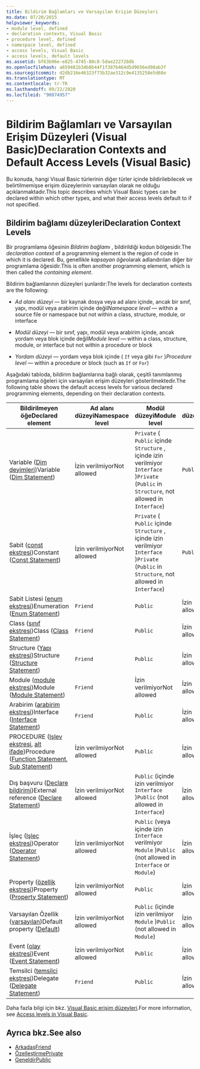 ```yaml
---
title: Bildirim Bağlamları ve Varsayılan Erişim Düzeyleri
ms.date: 07/20/2015
helpviewer_keywords:
- module level, defined
- declaration contexts, Visual Basic
- procedure level, defined
- namespace level, defined
- access levels, Visual Basic
- access levels, default levels
ms.assetid: bf63b96e-e825-4745-88c8-5dae222728db
ms.openlocfilehash: a659481b34b8b44f1f387b464d5d9656ed98ab3f
ms.sourcegitcommit: d2db216e46323f73b32ae312c9e4135258e5d68e
ms.translationtype: MT
ms.contentlocale: tr-TR
ms.lasthandoff: 09/22/2020
ms.locfileid: "90874957"
---
```

# <a name="declaration-contexts-and-default-access-levels-visual-basic"></a><span data-ttu-id="fb96e-102">Bildirim Bağlamları ve Varsayılan Erişim Düzeyleri (Visual Basic)</span><span class="sxs-lookup"><span data-stu-id="fb96e-102">Declaration Contexts and Default Access Levels (Visual Basic)</span></span>

<span data-ttu-id="fb96e-103">Bu konuda, hangi Visual Basic türlerinin diğer türler içinde bildirilebilecek ve belirtilmemişse erişim düzeylerinin varsayılan olarak ne olduğu açıklanmaktadır.</span><span class="sxs-lookup"><span data-stu-id="fb96e-103">This topic describes which Visual Basic types can be declared within which other types, and what their access levels default to if not specified.</span></span>  
  
## <a name="declaration-context-levels"></a><span data-ttu-id="fb96e-104">Bildirim bağlamı düzeyleri</span><span class="sxs-lookup"><span data-stu-id="fb96e-104">Declaration Context Levels</span></span>  

 <span data-ttu-id="fb96e-105">Bir programlama öğesinin *Bildirim bağlamı* , bildirildiği kodun bölgesidir.</span><span class="sxs-lookup"><span data-stu-id="fb96e-105">The *declaration context* of a programming element is the region of code in which it is declared.</span></span> <span data-ttu-id="fb96e-106">Bu, genellikle *kapsayan öğe*olarak adlandırılan diğer bir programlama öğesidir.</span><span class="sxs-lookup"><span data-stu-id="fb96e-106">This is often another programming element, which is then called the *containing element*.</span></span>  
  
 <span data-ttu-id="fb96e-107">Bildirim bağlamlarının düzeyleri şunlardır:</span><span class="sxs-lookup"><span data-stu-id="fb96e-107">The levels for declaration contexts are the following:</span></span>  
  
- <span data-ttu-id="fb96e-108">*Ad alanı düzeyi* — bir kaynak dosya veya ad alanı içinde, ancak bir sınıf, yapı, modül veya arabirim içinde değil</span><span class="sxs-lookup"><span data-stu-id="fb96e-108">*Namespace level* — within a source file or namespace but not within a class, structure, module, or interface</span></span>  
  
- <span data-ttu-id="fb96e-109">*Modül düzeyi* — bir sınıf, yapı, modül veya arabirim içinde, ancak yordam veya blok içinde değil</span><span class="sxs-lookup"><span data-stu-id="fb96e-109">*Module level* — within a class, structure, module, or interface but not within a procedure or block</span></span>  
  
- <span data-ttu-id="fb96e-110">*Yordam düzeyi* — yordam veya blok içinde ( `If` veya gibi `For` )</span><span class="sxs-lookup"><span data-stu-id="fb96e-110">*Procedure level* — within a procedure or block (such as `If` or `For`)</span></span>  
  
 <span data-ttu-id="fb96e-111">Aşağıdaki tabloda, bildirim bağlamlarına bağlı olarak, çeşitli tanımlanmış programlama öğeleri için varsayılan erişim düzeyleri gösterilmektedir.</span><span class="sxs-lookup"><span data-stu-id="fb96e-111">The following table shows the default access levels for various declared programming elements, depending on their declaration contexts.</span></span>  
  
|<span data-ttu-id="fb96e-112">Bildirilmeyen öğe</span><span class="sxs-lookup"><span data-stu-id="fb96e-112">Declared element</span></span>|<span data-ttu-id="fb96e-113">Ad alanı düzeyi</span><span class="sxs-lookup"><span data-stu-id="fb96e-113">Namespace level</span></span>|<span data-ttu-id="fb96e-114">Modül düzeyi</span><span class="sxs-lookup"><span data-stu-id="fb96e-114">Module level</span></span>|<span data-ttu-id="fb96e-115">Yordam düzeyi</span><span class="sxs-lookup"><span data-stu-id="fb96e-115">Procedure level</span></span>|  
|----------------------|---------------------|------------------|---------------------|  
|<span data-ttu-id="fb96e-116">Variable ([Dim deyimleri](dim-statement.md))</span><span class="sxs-lookup"><span data-stu-id="fb96e-116">Variable ([Dim Statement](dim-statement.md))</span></span>|<span data-ttu-id="fb96e-117">İzin verilmiyor</span><span class="sxs-lookup"><span data-stu-id="fb96e-117">Not allowed</span></span>|<span data-ttu-id="fb96e-118">`Private` ( `Public` içinde `Structure` , içinde izin verilmiyor `Interface` )</span><span class="sxs-lookup"><span data-stu-id="fb96e-118">`Private` (`Public` in `Structure`, not allowed in `Interface`)</span></span>|`Public`|  
|<span data-ttu-id="fb96e-119">Sabit ([const ekstresi](const-statement.md))</span><span class="sxs-lookup"><span data-stu-id="fb96e-119">Constant ([Const Statement](const-statement.md))</span></span>|<span data-ttu-id="fb96e-120">İzin verilmiyor</span><span class="sxs-lookup"><span data-stu-id="fb96e-120">Not allowed</span></span>|<span data-ttu-id="fb96e-121">`Private` ( `Public` içinde `Structure` , içinde izin verilmiyor `Interface` )</span><span class="sxs-lookup"><span data-stu-id="fb96e-121">`Private` (`Public` in `Structure`, not allowed in `Interface`)</span></span>|`Public`|  
|<span data-ttu-id="fb96e-122">Sabit Listesi ([enum ekstresi](enum-statement.md))</span><span class="sxs-lookup"><span data-stu-id="fb96e-122">Enumeration ([Enum Statement](enum-statement.md))</span></span>|`Friend`|`Public`|<span data-ttu-id="fb96e-123">İzin verilmiyor</span><span class="sxs-lookup"><span data-stu-id="fb96e-123">Not allowed</span></span>|  
|<span data-ttu-id="fb96e-124">Class ([sınıf ekstresi](class-statement.md))</span><span class="sxs-lookup"><span data-stu-id="fb96e-124">Class ([Class Statement](class-statement.md))</span></span>|`Friend`|`Public`|<span data-ttu-id="fb96e-125">İzin verilmiyor</span><span class="sxs-lookup"><span data-stu-id="fb96e-125">Not allowed</span></span>|  
|<span data-ttu-id="fb96e-126">Structure ([Yapı ekstresi](structure-statement.md))</span><span class="sxs-lookup"><span data-stu-id="fb96e-126">Structure ([Structure Statement](structure-statement.md))</span></span>|`Friend`|`Public`|<span data-ttu-id="fb96e-127">İzin verilmiyor</span><span class="sxs-lookup"><span data-stu-id="fb96e-127">Not allowed</span></span>|  
|<span data-ttu-id="fb96e-128">Module ([module ekstresi](module-statement.md))</span><span class="sxs-lookup"><span data-stu-id="fb96e-128">Module ([Module Statement](module-statement.md))</span></span>|`Friend`|<span data-ttu-id="fb96e-129">İzin verilmiyor</span><span class="sxs-lookup"><span data-stu-id="fb96e-129">Not allowed</span></span>|<span data-ttu-id="fb96e-130">İzin verilmiyor</span><span class="sxs-lookup"><span data-stu-id="fb96e-130">Not allowed</span></span>|  
|<span data-ttu-id="fb96e-131">Arabirim ([arabirim ekstresi](interface-statement.md))</span><span class="sxs-lookup"><span data-stu-id="fb96e-131">Interface ([Interface Statement](interface-statement.md))</span></span>|`Friend`|`Public`|<span data-ttu-id="fb96e-132">İzin verilmiyor</span><span class="sxs-lookup"><span data-stu-id="fb96e-132">Not allowed</span></span>|  
|<span data-ttu-id="fb96e-133">PROCEDURE ([Işlev ekstresi](function-statement.md), [alt ifade](sub-statement.md))</span><span class="sxs-lookup"><span data-stu-id="fb96e-133">Procedure ([Function Statement](function-statement.md), [Sub Statement](sub-statement.md))</span></span>|<span data-ttu-id="fb96e-134">İzin verilmiyor</span><span class="sxs-lookup"><span data-stu-id="fb96e-134">Not allowed</span></span>|`Public`|<span data-ttu-id="fb96e-135">İzin verilmiyor</span><span class="sxs-lookup"><span data-stu-id="fb96e-135">Not allowed</span></span>|  
|<span data-ttu-id="fb96e-136">Dış başvuru ([Declare bildirimi](declare-statement.md))</span><span class="sxs-lookup"><span data-stu-id="fb96e-136">External reference ([Declare Statement](declare-statement.md))</span></span>|<span data-ttu-id="fb96e-137">İzin verilmiyor</span><span class="sxs-lookup"><span data-stu-id="fb96e-137">Not allowed</span></span>|<span data-ttu-id="fb96e-138">`Public` (içinde izin verilmiyor `Interface` )</span><span class="sxs-lookup"><span data-stu-id="fb96e-138">`Public` (not allowed in `Interface`)</span></span>|<span data-ttu-id="fb96e-139">İzin verilmiyor</span><span class="sxs-lookup"><span data-stu-id="fb96e-139">Not allowed</span></span>|  
|<span data-ttu-id="fb96e-140">İşleç ([Işleç ekstresi](operator-statement.md))</span><span class="sxs-lookup"><span data-stu-id="fb96e-140">Operator ([Operator Statement](operator-statement.md))</span></span>|<span data-ttu-id="fb96e-141">İzin verilmiyor</span><span class="sxs-lookup"><span data-stu-id="fb96e-141">Not allowed</span></span>|<span data-ttu-id="fb96e-142">`Public` (veya içinde izin `Interface` verilmiyor `Module` )</span><span class="sxs-lookup"><span data-stu-id="fb96e-142">`Public` (not allowed in `Interface` or `Module`)</span></span>|<span data-ttu-id="fb96e-143">İzin verilmiyor</span><span class="sxs-lookup"><span data-stu-id="fb96e-143">Not allowed</span></span>|  
|<span data-ttu-id="fb96e-144">Property ([özellik ekstresi](property-statement.md))</span><span class="sxs-lookup"><span data-stu-id="fb96e-144">Property ([Property Statement](property-statement.md))</span></span>|<span data-ttu-id="fb96e-145">İzin verilmiyor</span><span class="sxs-lookup"><span data-stu-id="fb96e-145">Not allowed</span></span>|`Public`|<span data-ttu-id="fb96e-146">İzin verilmiyor</span><span class="sxs-lookup"><span data-stu-id="fb96e-146">Not allowed</span></span>|  
|<span data-ttu-id="fb96e-147">Varsayılan Özellik ([varsayılan](../modifiers/default.md))</span><span class="sxs-lookup"><span data-stu-id="fb96e-147">Default property ([Default](../modifiers/default.md))</span></span>|<span data-ttu-id="fb96e-148">İzin verilmiyor</span><span class="sxs-lookup"><span data-stu-id="fb96e-148">Not allowed</span></span>|<span data-ttu-id="fb96e-149">`Public` (içinde izin verilmiyor `Module` )</span><span class="sxs-lookup"><span data-stu-id="fb96e-149">`Public` (not allowed in `Module`)</span></span>|<span data-ttu-id="fb96e-150">İzin verilmiyor</span><span class="sxs-lookup"><span data-stu-id="fb96e-150">Not allowed</span></span>|  
|<span data-ttu-id="fb96e-151">Event ([olay ekstresi](event-statement.md))</span><span class="sxs-lookup"><span data-stu-id="fb96e-151">Event ([Event Statement](event-statement.md))</span></span>|<span data-ttu-id="fb96e-152">İzin verilmiyor</span><span class="sxs-lookup"><span data-stu-id="fb96e-152">Not allowed</span></span>|`Public`|<span data-ttu-id="fb96e-153">İzin verilmiyor</span><span class="sxs-lookup"><span data-stu-id="fb96e-153">Not allowed</span></span>|  
|<span data-ttu-id="fb96e-154">Temsilci ([temsilci ekstresi](delegate-statement.md))</span><span class="sxs-lookup"><span data-stu-id="fb96e-154">Delegate ([Delegate Statement](delegate-statement.md))</span></span>|`Friend`|`Public`|<span data-ttu-id="fb96e-155">İzin verilmiyor</span><span class="sxs-lookup"><span data-stu-id="fb96e-155">Not allowed</span></span>|  
  
 <span data-ttu-id="fb96e-156">Daha fazla bilgi için bkz. [Visual Basic erişim düzeyleri](../../programming-guide/language-features/declared-elements/access-levels.md).</span><span class="sxs-lookup"><span data-stu-id="fb96e-156">For more information, see [Access levels in Visual Basic](../../programming-guide/language-features/declared-elements/access-levels.md).</span></span>  
  
## <a name="see-also"></a><span data-ttu-id="fb96e-157">Ayrıca bkz.</span><span class="sxs-lookup"><span data-stu-id="fb96e-157">See also</span></span>

- [<span data-ttu-id="fb96e-158">Arkadaş</span><span class="sxs-lookup"><span data-stu-id="fb96e-158">Friend</span></span>](../modifiers/friend.md)
- [<span data-ttu-id="fb96e-159">Özelleştirme</span><span class="sxs-lookup"><span data-stu-id="fb96e-159">Private</span></span>](../modifiers/private.md)
- [<span data-ttu-id="fb96e-160">Geneldir</span><span class="sxs-lookup"><span data-stu-id="fb96e-160">Public</span></span>](../modifiers/public.md)

